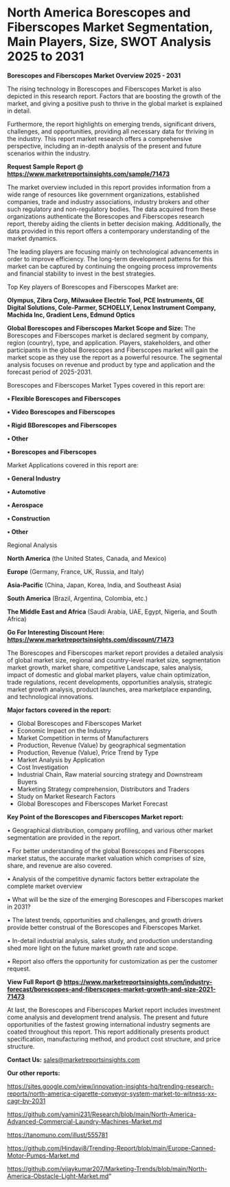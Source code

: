 # North America Borescopes and Fiberscopes Market Segmentation, Main Players, Size, SWOT Analysis 2025 to 2031

<Strong> Borescopes and Fiberscopes Market Overview 2025 - 2031</strong>

The rising technology in Borescopes and Fiberscopes Market is also depicted in this research report. Factors that are boosting the growth of the market, and giving a positive push to thrive in the global market is explained in detail.

Furthermore, the report highlights on emerging trends, significant drivers, challenges, and opportunities, providing all necessary data for thriving in the industry. This report market research offers a comprehensive perspective, including an in-depth analysis of the present and future scenarios within the industry.

<strong>Request Sample Report @ <a href=https://www.marketreportsinsights.com/sample/71473>https://www.marketreportsinsights.com/sample/71473</a></strong>

The market overview included in this report provides information from a wide range of resources like government organizations, established companies, trade and industry associations, industry brokers and other such regulatory and non-regulatory bodies. The data acquired from these organizations authenticate the Borescopes and Fiberscopes research report, thereby aiding the clients in better decision making. Additionally, the data provided in this report offers a contemporary understanding of the market dynamics.

The leading players are focusing mainly on technological advancements in order to improve efficiency. The long-term development patterns for this market can be captured by continuing the ongoing process improvements and financial stability to invest in the best strategies.

Top Key players of Borescopes and Fiberscopes Market are:

<strong>Olympus, Zibra Corp, Milwaukee Electric Tool, PCE Instruments, GE Digital Solutions, Cole-Parmer, SCHOELLY, Lenox Instrument Company, Machida Inc, Gradient Lens, Edmund Optics</strong>

<strong><b>Global Borescopes and Fiberscopes Market Scope and Size:</b></strong>
The Borescopes and Fiberscopes market is declared segment by company, region (country), type, and application. Players, stakeholders, and other participants in the global Borescopes and Fiberscopes market will gain the market scope as they use the report as a powerful resource. The segmental analysis focuses on revenue and product by type and application and the forecast period of 2025-2031.

Borescopes and Fiberscopes Market Types covered in this report are:

<strong>• Flexible Borescopes and Fiberscopes

• Video Borescopes and Fiberscopes

• Rigid BBorescopes and Fiberscopes

• Other

• Borescopes and Fiberscopes</strong>

Market Applications covered in this report are:

<strong>• General Industry

• Automotive

• Aerospace

• Construction

• Other</strong> 

Regional Analysis

<strong>North America</strong> (the United States, Canada, and Mexico)

<strong>Europe</strong> (Germany, France, UK, Russia, and Italy)

<strong>Asia-Pacific</strong> (China, Japan, Korea, India, and Southeast Asia)

<strong>South America</strong> (Brazil, Argentina, Colombia, etc.)

<strong>The Middle East and Africa</strong> (Saudi Arabia, UAE, Egypt, Nigeria, and South Africa)

<strong>Go For Interesting Discount Here: <a href=https://www.marketreportsinsights.com/discount/71473>https://www.marketreportsinsights.com/discount/71473</a></strong>

The Borescopes and Fiberscopes market report provides a detailed analysis of global market size, regional and country-level market size, segmentation market growth, market share, competitive Landscape, sales analysis, impact of domestic and global market players, value chain optimization, trade regulations, recent developments, opportunities analysis, strategic market growth analysis, product launches, area marketplace expanding, and technological innovations.

<strong><b>Major factors covered in the report:</b></strong>
<ul>
  <li>Global Borescopes and Fiberscopes Market </li>
  <li>Economic Impact on the Industry</li>
  <li>Market Competition in terms of Manufacturers</li>
  <li>Production, Revenue (Value) by geographical segmentation</li>
  <li>Production, Revenue (Value), Price Trend by Type</li>
  <li>Market Analysis by Application</li>
  <li>Cost Investigation</li>
  <li>Industrial Chain, Raw material sourcing strategy and Downstream Buyers</li>
  <li>Marketing Strategy comprehension, Distributors and Traders</li>
  <li>Study on Market Research Factors</li>
  <li>Global Borescopes and Fiberscopes Market Forecast</li>
</ul>

<strong><b>Key Point of the Borescopes and Fiberscopes Market report:</b></strong>

• Geographical distribution, company profiling, and various other market segmentation are provided in the report.

• For better understanding of the global Borescopes and Fiberscopes market status, the accurate market valuation which comprises of size, share, and revenue are also covered.

• Analysis of the competitive dynamic factors better extrapolate the complete market overview

• What will be the size of the emerging Borescopes and Fiberscopes market in 2031?

• The latest trends, opportunities and challenges, and growth drivers provide better construal of the Borescopes and Fiberscopes Market.

• In-detail industrial analysis, sales study, and production understanding shed more light on the future market growth rate and scope.

• Report also offers the opportunity for customization as per the customer request.

<strong><b>View Full Report @ <a href=https://www.marketreportsinsights.com/industry-forecast/borescopes-and-fiberscopes-market-growth-and-size-2021-71473>https://www.marketreportsinsights.com/industry-forecast/borescopes-and-fiberscopes-market-growth-and-size-2021-71473</a></b></strong>


At last, the Borescopes and Fiberscopes Market report includes investment come analysis and development trend analysis. The present and future opportunities of the fastest growing international industry segments are coated throughout this report. This report additionally presents product specification, manufacturing method, and product cost structure, and price structure.

<strong>Contact Us:</strong>
sales@marketreportsinsights.com

<strong>Our other reports:</strong>

<a href=https://sites.google.com/view/innovation-insights-hq/trending-research-reports/north-america-cigarette-conveyor-system-market-to-witness-xx-cagr-by-2031>https://sites.google.com/view/innovation-insights-hq/trending-research-reports/north-america-cigarette-conveyor-system-market-to-witness-xx-cagr-by-2031</a>

<a href=https://github.com/yamini231/Research/blob/main/North-America-Advanced-Commercial-Laundry-Machines-Market.md>https://github.com/yamini231/Research/blob/main/North-America-Advanced-Commercial-Laundry-Machines-Market.md</a>

<a href=https://tanomuno.com/illust/555781>https://tanomuno.com/illust/555781</a>

<a href=https://github.com/Hindavi8/Trending-Report/blob/main/Europe-Canned-Motor-Pumps-Market.md>https://github.com/Hindavi8/Trending-Report/blob/main/Europe-Canned-Motor-Pumps-Market.md</a>

<a href=https://github.com/vijaykumar207/Marketing-Trends/blob/main/North-America-Obstacle-Light-Market.md>https://github.com/vijaykumar207/Marketing-Trends/blob/main/North-America-Obstacle-Light-Market.md</a>"
